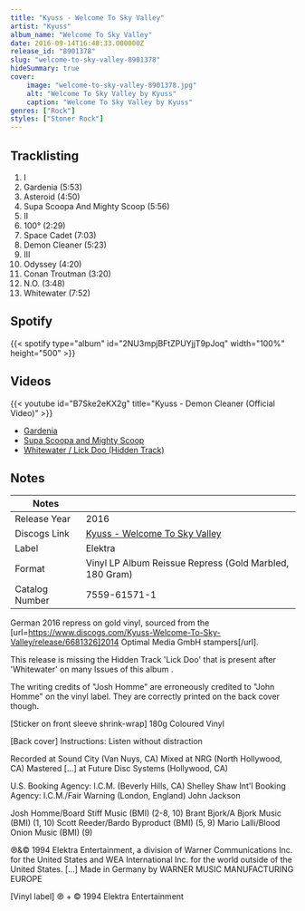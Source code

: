 ```yaml
---
title: "Kyuss - Welcome To Sky Valley"
artist: "Kyuss"
album_name: "Welcome To Sky Valley"
date: 2016-09-14T16:48:33.000000Z
release_id: "8901378"
slug: "welcome-to-sky-valley-8901378"
hideSummary: true
cover:
    image: "welcome-to-sky-valley-8901378.jpg"
    alt: "Welcome To Sky Valley by Kyuss"
    caption: "Welcome To Sky Valley by Kyuss"
genres: ["Rock"]
styles: ["Stoner Rock"]
---
```


## Tracklisting
1. I
2. Gardenia (5:53)
3. Asteroid (4:50)
4. Supa Scoopa And Mighty Scoop (5:56)
5. II
6. 100° (2:29)
7. Space Cadet (7:03)
8. Demon Cleaner (5:23)
9. III
10. Odyssey (4:20)
11. Conan Troutman (3:20)
12. N.O. (3:48)
13. Whitewater (7:52)


## Spotify
{{< spotify type="album" id="2NU3mpjBFtZPUYjjT9pJoq" width="100%" height="500" >}}



## Videos
{{< youtube id="B7Ske2eKX2g" title="Kyuss - Demon Cleaner (Official Video)" >}}
- [Gardenia](https://www.youtube.com/watch?v=Ew6qzoN2sqk)
- [Supa Scoopa and Mighty Scoop](https://www.youtube.com/watch?v=Av-gUkwzvzk)
- [Whitewater / Lick Doo (Hidden Track)](https://www.youtube.com/watch?v=q8rvXl-la3w)

## Notes
| Notes          |             |
| ---------------| ----------- |
| Release Year   | 2016 |
| Discogs Link   | [Kyuss - Welcome To Sky Valley](https://www.discogs.com/release/8901378-Kyuss-Welcome-To-Sky-Valley) |
| Label          | Elektra |
| Format         | Vinyl LP Album Reissue Repress (Gold Marbled, 180 Gram) |
| Catalog Number | 7559-61571-1 |

German 2016 repress on gold vinyl, sourced from the [url=https://www.discogs.com/Kyuss-Welcome-To-Sky-Valley/release/6681326]2014 Optimal Media GmbH stampers[/url].

This release is missing the Hidden Track 'Lick Doo' that is present after 'Whitewater' on many Issues of this album .

The writing credits of "Josh Homme" are erroneously credited to "John Homme" on the vinyl label. They are correctly printed on the back cover though.

[Sticker on front sleeve shrink-wrap]
180g Coloured Vinyl

[Back cover]
Instructions: Listen without distraction

Recorded at Sound City (Van Nuys, CA)
Mixed at NRG (North Hollywood, CA)
Mastered […] at Future Disc Systems (Hollywood, CA)

U.S. Booking Agency: I.C.M. (Beverly Hills, CA) Shelley Shaw
Int'l Booking Agency: I.C.M./Fair Warning (London, England) John Jackson

Josh Homme/Board Stiff Music (BMI) (2-8, 10)
Brant Bjork/A Bjork Music (BMI) (1, 10)
Scott Reeder/Bardo Byproduct (BMI) (5, 9)
Mario Lalli/Blood Onion Music (BMI) (9) 

℗&© 1994 Elektra Entertainment, a division of Warner Communications Inc. for the United States and WEA International Inc. for the world outside of the United States. […]
Made in Germany by WARNER MUSIC MANUFACTURING EUROPE

[Vinyl label]
℗ + © 1994 Elektra Entertainment
